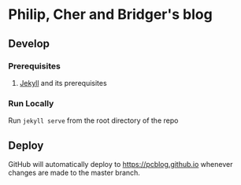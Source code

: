 # Philip, Cher and Bridger's blog

## Develop

### Prerequisites

1. [Jekyll](https://jekyllrb.com/docs/installation/) and its prerequisites

### Run Locally

Run `jekyll serve` from the root directory of the repo

## Deploy

GitHub will automatically deploy to <https://pcblog.github.io> whenever changes are made to the master branch.
